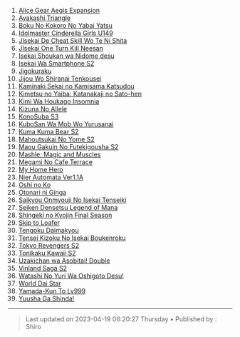<!-- Ini merupakan format bawaan khusus website kuhaku.id, mengubah format mungkin tidak dapat ditampilkan dengan baik pada website. -->

<!-- List anime -->
1. [Alice Gear Aegis Expansion](https://db.shirozone.workers.dev/0:/[1080P]%20ANIME%20ONGOING/[kuhaku.id]%20Alice%20Gear%20Aegis%20Expansion/ "Alice Gear Aegis Expansion")
2. [Ayakashi Triangle](https://db.shirozone.workers.dev/0:/[1080P]%20ANIME%20ONGOING/[kuhaku.id]%20Ayakashi%20Triangle/ "Ayakashi Triangle")
4. [Boku No Kokoro No Yabai Yatsu](https://db.shirozone.workers.dev/0:/[1080P]%20ANIME%20ONGOING/[kuhaku.id]%20Boku%20No%20Kokoro%20No%20Yabai%20Yatsu/ "Boku No Kokoro No Yabai Yatsu")
5. [Idolmaster Cinderella Girls U149](https://db.shirozone.workers.dev/0:/[1080P]%20ANIME%20ONGOING/[kuhaku.id]%20Idolmaster%20Cinderella%20Girls%20U149/ "Idolmaster Cinderella Girls U149")
6. [JIsekai De Cheat Skill Wo Te Ni Shita](https://db.shirozone.workers.dev/0:/[1080P]%20ANIME%20ONGOING/[kuhaku.id]%20Isekai%20De%20Cheat%20Skill%20Wo%20Te%20Ni%20Shita%20Ore%20Wa%20%20Genjitsu%20Sekai%20Wo%20Mo%20Musou%20Suru%20-%20Level%20Up%20Wa%20Jinsei%20Wo%20Kaeta/ "JIsekai De Cheat Skill Wo Te Ni Shita")
7. [JIsekai One Turn Kill Neesan](https://db.shirozone.workers.dev/0:/[1080P]%20ANIME%20ONGOING/[kuhaku.id]%20Isekai%20One%20Turn%20Kill%20Neesan/ "Isekai One Turn Kill Neesan")
8. [Isekai Shoukan wa Nidome desu](https://db.shirozone.workers.dev/0:/[1080P]%20ANIME%20ONGOING/[kuhaku.id]%20Isekai%20Shoukan%20wa%20Nidome%20desu/ "Isekai Shoukan wa Nidome desu")
9. [Isekai Wa Smartphone S2](https://db.shirozone.workers.dev/0:/[1080P]%20ANIME%20ONGOING/[kuhaku.id]%20Isekai%20Wa%20Smartphone%20S2/ " Isekai Wa Smartphone S2")
10. [Jigokuraku](https://db.shirozone.workers.dev/0:/[1080P]%20ANIME%20ONGOING/[kuhaku.id]%20Jigokuraku/ "Jigokuraku")
11. [Jijou Wo Shiranai Tenkousei](https://db.shirozone.workers.dev/0:/[1080P]%20ANIME%20ONGOING/[kuhaku.id]%20Jijou%20Wo%20Shiranai%20Tenkousei%20Ga%20Guigui%20Kuru/ "Jijou Wo Shiranai Tenkousei")
12. [Kaminaki Sekai no Kamisama Katsudou](https://db.shirozone.workers.dev/0:/[1080P]%20ANIME%20ONGOING/[kuhaku.id]%20Kaminaki%20Sekai%20No%20Kamisama%20Katsudou/ "Kaminaki Sekai no Kamisama Katsudou")
13. [Kimetsu no Yaiba: Katanakaji no Sato-hen](https://db.shirozone.workers.dev/0:/[1080P]%20ANIME%20ONGOING/[kuhaku.id]%20Kimetsu%20no%20Yaiba:%20Katanakaji%20no%20Sato-hen/ "Kimetsu no Yaiba: Katanakaji no Sato-hen")
14. [Kimi Wa Houkago Insomnia](https://db.shirozone.workers.dev/0:/[1080P]%20ANIME%20ONGOING/[kuhaku.id]%20Kimi%20Wa%20Houkago%20Insomnia/ "Kimi Wa Houkago Insomnia")
14. [Kizuna No Allele](https://db.shirozone.workers.dev/0:/[1080P]%20ANIME%20ONGOING/[kuhaku.id]%20Kizuna%20No%20Allele/ "Kizuna No Allele")
15. [KonoSuba S3](https://db.shirozone.workers.dev/0:/[1080P]%20ANIME%20ONGOING/[kuhaku.id]%20Kono%20Subarashii%20Sekai%20ni%20Shukufuku%20wo!%20S3/ "KonoSuba S3")
16. [KuboSan Wa Mob Wo Yurusanai](https://db.shirozone.workers.dev/0:/[1080P]%20ANIME%20ONGOING/[kuhaku.id]%20Kubo-San%20Wa%20Mob%20Wo%20Yurusanai/ "KuboSan Wa Mob Wo Yurusanai")
17. [Kuma Kuma Bear S2](https://db.shirozone.workers.dev/0:/[1080P]%20ANIME%20ONGOING/[kuhaku.id]%20Kuma%20Kuma%20Bear%20S2/ "Kuma Kuma Bear S2")
18. [Mahoutsukai No Yome S2](https://db.shirozone.workers.dev/0:/[1080P]%20ANIME%20ONGOING/[kuhaku.id]%20Mahoutsukai%20No%20Yome%20S2/ "Mahoutsukai No Yome")
19. [Maou Gakuin No Futekigousha S2](https://db.shirozone.workers.dev/0:/[1080P]%20ANIME%20ONGOING/[kuhaku.id]%20Maou%20Gakuin%20No%20Futekigousha%20S2/ "Maou Gakuin No Futekigousha S2")
19. [Mashle: Magic and Muscles](https://db.shirozone.workers.dev/0:/[1080P]%20ANIME%20ONGOING/[kuhaku.id]%20Mashle/ "Mashle: Magic and Muscles")
20. [Megami No Cafe Terrace](https://db.shirozone.workers.dev/0:/[1080P]%20ANIME%20ONGOING/[kuhaku.id]%20Megami%20No%20Cafe%20Terrace/ "Megami No Cafe Terrace")
21. [My Home Hero](https://db.shirozone.workers.dev/0:/[1080P]%20ANIME%20ONGOING/[kuhaku.id]%20My%20Home%20Hero/ "My Home Hero")
22. [Nier Automata Ver1.1A](https://db.shirozone.workers.dev/0:/[1080P]%20ANIME%20ONGOING/[kuhaku.id]%20Nier%20Automata%20Ver1.1A/ "Nier Automata Ver1.1A")
23. [Oshi no Ko](https://db.shirozone.workers.dev/0:/[1080P]%20ANIME%20ONGOING/[kuhaku.id]%20Oshi%20no%20Ko/ "Oshi no Ko")
24. [Otonari ni Ginga](https://db.shirozone.workers.dev/0:/[1080P]%20ANIME%20ONGOING/[kuhaku.id]%20Otonari%20ni%20Ginga/ "Otonari ni Ginga")
25. [Saikyou Onmyouji No Isekai Tenseiki](https://db.shirozone.workers.dev/0:/[1080P]%20ANIME%20ONGOING/[kuhaku.id]%20Saikyou%20Onmyouji%20No%20Isekai%20Tenseiki/ "Saikyou Onmyouji No Isekai Tenseiki")
26. [Seiken Densetsu Legend of Mana](https://db.shirozone.workers.dev/0:/[1080P]%20ANIME%20ONGOING/[kuhaku.id]%20Seiken%20Densetsu%20Legend%20of%20Mana%20-%20The%20Teardrop%20Crystal/ "Seiken Densetsu Legend of Mana")
27. [Shingeki no Kyojin Final Season](https://db.shirozone.workers.dev/0:/[1080P]%20ANIME%20ONGOING/[kuhaku.id]%20Shingeki%20no%20Kyojin:%20The%20Final%20Season/Season%204/ "Shingeki no Kyojin Final Season")
28. [Skip to Loafer](https://db.shirozone.workers.dev/0:/[1080P]%20ANIME%20ONGOING/[kuhaku.id]%20Skip%20to%20Loafer/ "Skip to Loafer")
29. [Tengoku Daimakyou](https://db.shirozone.workers.dev/0:/[1080P]%20ANIME%20ONGOING/[kuhaku.id]%20Tengoku%20Daimakyou/ "Tengoku Daimakyou")
30. [Tensei Kizoku No Isekai Boukenroku](https://db.shirozone.workers.dev/0:/[1080P]%20ANIME%20ONGOING/[kuhaku.id]%20Tensei%20Kizoku%20No%20Isekai%20Boukenroku/ "Tensei Kizoku No Isekai Boukenroku")
31. [Tokyo Revengers S2](https://db.shirozone.workers.dev/0:/[1080P]%20ANIME%20ONGOING/[kuhaku.id]%20Tokyo%20Revengers/ "Tokyo Revengers S2")
32. [Tonikaku Kawaii S2](https://db.shirozone.workers.dev/0:/[1080P]%20ANIME%20ONGOING/[kuhaku.id]%20Tonikaku%20Kawaii%20S2/ "Tonikaku Kawaii S2")
33. [Uzakichan wa Asobitai! Double](https://db.shirozone.workers.dev/0:/[1080P]%20ANIME%20ONGOING/[kuhaku.id]%20Uzaki-chan%20wa%20Asobitai!%20Double/ "Uzakichan wa Asobitai! Double")
34. [Vinland Saga S2](https://db.shirozone.workers.dev/0:/[1080P]%20ANIME%20ONGOING/[kuhaku.id]%20Vinland%20Saga%20S2/ "Vinland Saga S2")
35. [Watashi No Yuri Wa Oshigoto Desu!](https://db.shirozone.workers.dev/0:/[1080P]%20ANIME%20ONGOING/[kuhaku.id]%20Watashi%20No%20Yuri%20Wa%20Oshigoto%20Desu!/ "Watashi No Yuri Wa Oshigoto Desu!")
36. [World Dai Star](https://db.shirozone.workers.dev/0:/[1080P]%20ANIME%20ONGOING/[kuhaku.id]%20World%20Dai%20Star/ "World Dai Star")
37. [Yamada-Kun To Lv999](https://db.shirozone.workers.dev/0:/[1080P]%20ANIME%20ONGOING/[kuhaku.id]%20Yamada-Kun%20To%20Lv999%20No%20Koi%20Wo%20Suru/ "Yamada-Kun To Lv999")
38. [Yuusha Ga Shinda!](https://db.shirozone.workers.dev/0:/[1080P]%20ANIME%20ONGOING/[kuhaku.id]%20Yuusha%20Ga%20Shinda!/ "Yuusha Ga Shinda!")
<!-- Akhir dari List anime -->

------------

> Last updated on 2023-04-19 06:20:27 Thursday &bull;
> Published by : Shiro

<!-- Gunakan website berikut untuk mengedit markdown dengan mudah :) -->
<!-- https://markdown-editor.github.io/ -->
